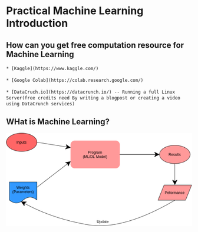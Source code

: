 # Practical Machine Learning Introduction

## How can you get free computation resource for Machine Learning 

	* [Kaggle](https://www.kaggle.com/)

	* [Google Colab](https://colab.research.google.com/)

	* [DataCruch.io](https://datacrunch.io/) -- Running a full Linux Server(free credits need By writing a blogpost or creating a video using DataCrunch services)


## WHat is Machine Learning?

![avatar](./what_is_ml.drawio.png)
